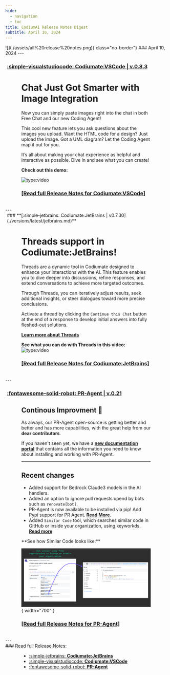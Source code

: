 ```yaml
---
hide:
  - navigation
  - toc
title: CodiumAI Release Notes Digest
subtitle: April 10, 2024
---
```


<div markdown class="centered">
![](./assets/all%20release%20notes.png){ class="no-border"}
### April 10, 2024
---
</div>


<div markdown class="bg-blue">
<div markdown style="margin-left:5px;">

### **[:simple-visualstudiocode: Codiumate:VSCode | v.0.8.3](./versions/latest/vscode.md)**

</div>
<div style="margin-left:50px; margin-right:50px;" markdown>
<div markdown class="centered">

# Chat Just Got Smarter with **Image Integration**

Now you can simply paste images right into the chat in both Free Chat and our new Coding Agent! 

This cool new feature lets you ask questions about the images you upload. Want the HTML code for a design? Just upload the image. Got a UML diagram? Let the Coding Agent map it out for you.

It’s all about making your chat experience as helpful and interactive as possible.
Dive in and see what you can create!

**Check out this demo:**

![type:video](https://www.youtube.com/embed/dUHkNK1OD2g?si=lq79WESITHMukQRq)

### **[[Read full Release Notes for Codiumate:VSCode]](./versions/latest/vscode.md)**
<br/>
</div>
</div>
</div>
---
<div markdown class="bg-green">

<div markdown style="margin-left:5px;">
### **[:simple-jetbrains: Codiumate:JetBrains | v0.7.30](./versions/latest/jetbrains.md)**
</div>

<div markdown class="centered">
<div style="margin-left:50px; margin-right:50px;" markdown>

# **Threads** support in Codiumate:JetBrains!


Threads are a dynamic tool in Codiumate designed to enhance your interactions with the AI. This feature enables you to dive deeper into discussions, refine responses, and extend conversations to achieve more targeted outcomes. 

Through Threads, you can iteratively adjust results, seek additional insights, or steer dialogues toward more precise conclusions. 

Activate a thread by clicking the `Continue this Chat` button at the end of a response to develop initial answers into fully fleshed-out solutions.

**[Learn more about Threads](https://codiumate-docs.codium.ai/chat/threads/)**

**See what you can do with Threads in this video:**
![type:video](https://www.youtube.com/embed/BYzwkzx7XpI?si=Zlay8LbvBd5OTMzs)

### **[[Read full Release Notes for Codiumate:JetBrains]](./versions/latest/jetbrains.md)** 
<br/>

</div>
</div>
</div>
---

<div markdown class="bg-yellow">

<div markdown style="margin-left:5px;">

### **[:fontawesome-solid-robot: PR-Agent | v.0.21](./versions/latest/pr-agent.md)**

</div>
<div markdown class="centered">
<div style="margin-left:50px; margin-right:50px;" markdown>

## Continous Improvment 🚀

As always, our PR-Agent open-source is getting better and better and has more capabilities, with the great help from our **dear contributors**.

If you haven't seen yet, we have a **[new documentation portal](https://pr-agent-docs.codium.ai/)** that contains all the information you need to know about installing and working with PR-Agent.

--- 

<div class="left" markdown>

## Recent changes

- Added support for Bedrock Claude3 models in the AI handlers.
- Added an option to ignore pull requests opend by bots such as `renovate[bot]`.
- PR-Agent is now available to be installed via pip! Add Pypi support for PR Agent. **[Read More](https://test.pypi.org/project/pr-agent/)**.
- Added `Similar Code` tool, which searches similar code in GitHub or inside your organization, using keyworkds. **[Read more](https://pr-agent-docs.codium.ai/tools/similar_code/)**.

</div>
**See how Similar Code looks like:**


![Similar Code](./versions/2024-03-28/assets/pr-agent-similar-code.png){ width="700" }

### **[[Read full Release Notes for PR-Agent]](./versions/latest/pr-agent.md)** 
<br/>

</div>
</div>
</div>
---




<div class="centered" markdown>
### Read full Release Notes:
<div style="margin-left:50px; margin-right:50px;" markdown>

<div class="grid cards" markdown>

- [:simple-jetbrains: __Codiumate:JetBrains__](./versions/latest/jetbrains.md)
- [:simple-visualstudiocode: __Codiumate:VSCode__ ](./versions/latest/vscode.md)
- [:fontawesome-solid-robot: __PR-Agent__ ](./versions/latest/pr-agent.md)

</div>

</div>
</div>